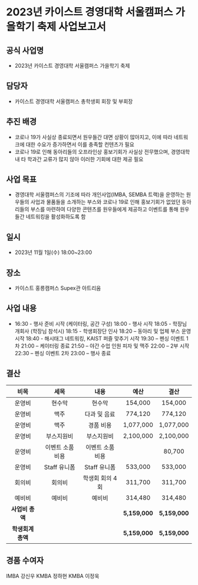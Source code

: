 2023년 카이스트 경영대학 서울캠퍼스 가을학기 축제 사업보고서
===


## 공식 사업명
- 2023년 카이스트 경영대학 서울캠퍼스 가을학기 축제

## 담당자
- 카이스트 경영대학 서울캠퍼스 총학생회 회장 및 부회장

## 추진 배경
- 코로나 19가 사실상 종료되면서 원우들간 대면 상황이 많아지고, 이에 따라 네트워크에 대한 수요가 증가하면서 이를 충족할 컨텐츠가 필요
- 코로나 19로 인해 동아리들의 오프라인상 홍보기회가 사실상 전무했으며, 경영대학 내 타 학과간 교류가 많지 않아 이러한 기회에 대한 제공 필요


## 사업 목표
- 경영대학 서울캠퍼스의 기조에 따라 개인사업(IMBA, SEMBA 트랙)을 운영하는 원우들의 사업과 물품들을 소개하는 부스와 코로나 19로 인해 홍보기회가 없었던 동아리들의 부스를 마련하여 다양한 콘텐츠를 원우들에게 제공하고 이벤트를 통해 원우들간 네트워킹을 활성화하도록 함

## 일시
- 2023년 11월 1일(수) 18:00~23:00

## 장소
- 카이스트 홍릉캠퍼스 Supex관 아트리움

## 사업 내용
- 16:30 - 행사 준비 시작 (케이터링, 공간 구성)
18:00 - 행사 시작
18:05 - 학장님 개회사 (학장님 참석시)
18:15 - 학생회장단 인사
18:20 – 동아리 및 업체 부스 운영 시작
18:40 - 해시태그 네트워킹, KAIST 퍼즐 맞추기 시작
19:30 – 펜싱 이벤트 1차
21:00 – 케이터링 종료
21:50 – 야간 수업 인원 피자 및 맥주
22:00 – 2부 시작
22:30 – 펜싱 이벤트 2차
23:00 – 행사 종료


## 결산

|  **비목** |   **세목**   | **내용**   | **예산** |	**결산**	|
|:----------:|:------------:|:--------:|:--------:|:--------:|
|운영비|현수막|현수막| 154,000|154,000|
|운영비|맥주|다과 및 음료|774,120	|	774,120|
|운영비|맥주|경품 비용|	1,077,000|1,077,000|
|운영비|부스지원비|부스지원비|	2,100,000	|2,100,000|
|운영비|이벤트 소품 비용|이벤트 소품 비용|	|	80,700| 80,700|
|운영비|Staff 유니폼|Staff 유니폼|533,000|		533,000|
|회의비|회의비|학생회 회의 4회|311,700|311,700|
|예비비|예비비|예비비|314,480|			314,480|
|   **사업비 총액**  |       |       | **5,159,000**| **5,159,000** ||
|   **학생회계 총액**  |       |       |**5,159,000**| **5,159,000** ||


## 경품 수여자
IMBA 강신우
KMBA 정하현
KMBA 이정욱


